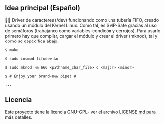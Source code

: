 ## Idea principal (Español)
👨‍🔧 Driver de caracteres (/dev) funcionando como una tubería FIFO, creado usando un módulo del Kernel Linux.
Como tal, es SMP-Safe gracias al uso de semáforos (trabajando como variables-condicón y cerrojos). Para usarlo
primero hay que compilar, cargar el módulo y crear el driver (mknod), tal y como se especifica abajo.




    $ make

    $ sudo insmod fifodev.ko

    $ sudo mknod -m 666 <pathname_char_file> c <major> <minor>
    
    $ # Enjoy your brand-new pipe! #

    ...


## Licencia
Este proyecto tiene la licencia GNU-GPL- ver el archivo <a href="https://github.com/Zildj1an/FIFO-Driver/blob/master/LICENSE">LICENSE.md</a>  para más detalles.

